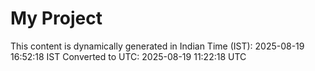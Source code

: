 # My Project

This content is dynamically generated in Indian Time (IST): 2025-08-19 16:52:18 IST
Converted to UTC: 2025-08-19 11:22:18 UTC
